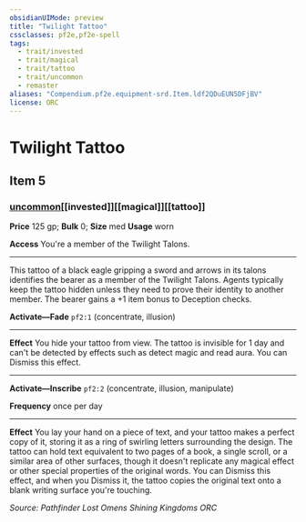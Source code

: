 ```yaml
---
obsidianUIMode: preview
title: "Twilight Tattoo"
cssclasses: pf2e,pf2e-spell
tags:
  - trait/invested
  - trait/magical
  - trait/tattoo
  - trait/uncommon
  - remaster
aliases: "Compendium.pf2e.equipment-srd.Item.ldf2QDuEUN5DFjBV"
license: ORC
---
```

# Twilight Tattoo
## Item 5
### [uncommon](uncommon "Uncommon Rarity Trait")[[invested]][[magical]][[tattoo]]


**Price** 125 gp; 
**Bulk** 0; **Size** med
**Usage** worn

**Access** You're a member of the Twilight Talons.

* * *

This tattoo of a black eagle gripping a sword and arrows in its talons identifies the bearer as a member of the Twilight Talons. Agents typically keep the tattoo hidden unless they need to prove their identity to another member. The bearer gains a +1 item bonus to Deception checks.

**Activate—Fade** `pf2:1` (concentrate, illusion)

* * *

**Effect** You hide your tattoo from view. The tattoo is invisible for 1 day and can't be detected by effects such as detect magic and read aura. You can Dismiss this effect.

* * *

**Activate—Inscribe** `pf2:2` (concentrate, illusion, manipulate)

**Frequency** once per day

* * *

**Effect** You lay your hand on a piece of text, and your tattoo makes a perfect copy of it, storing it as a ring of swirling letters surrounding the design. The tattoo can hold text equivalent to two pages of a book, a single scroll, or a similar area of other surfaces, though it doesn't replicate any magical effect or other special properties of the original words. You can Dismiss this effect, and when you Dismiss it, the tattoo copies the original text onto a blank writing surface you're touching.

*Source: Pathfinder Lost Omens Shining Kingdoms*
*ORC*